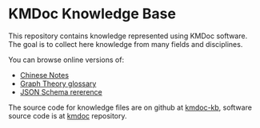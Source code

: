 # KMDoc Knowledge Base

This repository contains knowledge represented using KMDoc software. The goal is to collect here knowledge from many fields and disciplines.

You can browse online versions of:

- [Chinese Notes](http://kb.knomaton.org/chinese/out/chinese.html)
- [Graph Theory glossary](http://kb.knomaton.org/graph-theory/graph-theory.html)
- [JSON Schema rererence](http://kb.knomaton.org/json-schema/)

The source code for knowledge files are on github at [kmdoc-kb](https://github.com/knomaton/kmdoc-kb), software source code is at [kmdoc](https://github.com/knomaton/kmdoc) repository.
